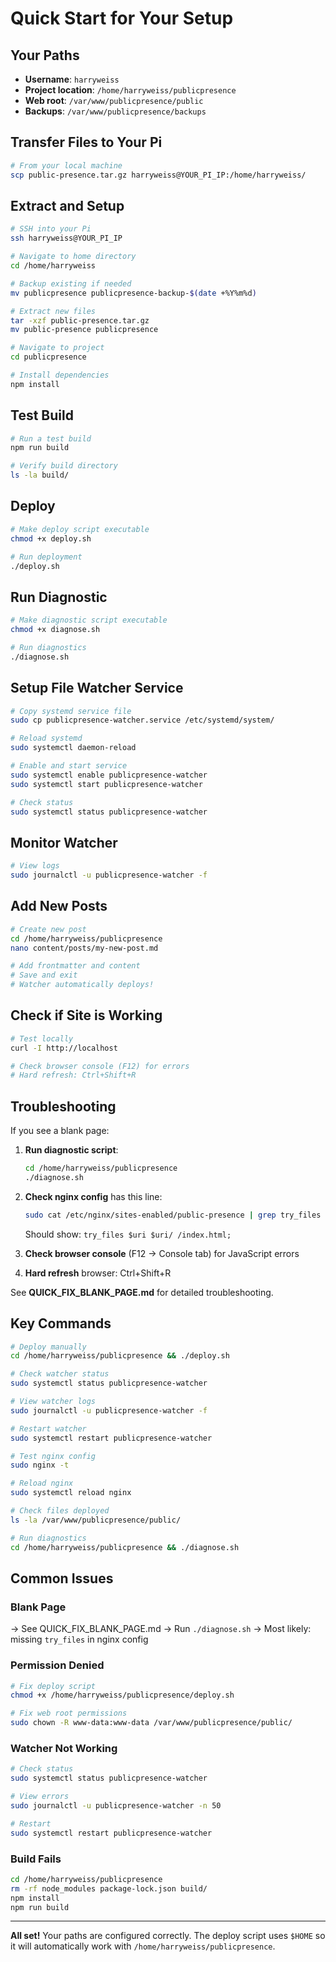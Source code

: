 # Quick Start for Your Setup

## Your Paths

- **Username**: `harryweiss`
- **Project location**: `/home/harryweiss/publicpresence`
- **Web root**: `/var/www/publicpresence/public`
- **Backups**: `/var/www/publicpresence/backups`

## Transfer Files to Your Pi

```bash
# From your local machine
scp public-presence.tar.gz harryweiss@YOUR_PI_IP:/home/harryweiss/
```

## Extract and Setup

```bash
# SSH into your Pi
ssh harryweiss@YOUR_PI_IP

# Navigate to home directory
cd /home/harryweiss

# Backup existing if needed
mv publicpresence publicpresence-backup-$(date +%Y%m%d)

# Extract new files
tar -xzf public-presence.tar.gz
mv public-presence publicpresence

# Navigate to project
cd publicpresence

# Install dependencies
npm install
```

## Test Build

```bash
# Run a test build
npm run build

# Verify build directory
ls -la build/
```

## Deploy

```bash
# Make deploy script executable
chmod +x deploy.sh

# Run deployment
./deploy.sh
```

## Run Diagnostic

```bash
# Make diagnostic script executable
chmod +x diagnose.sh

# Run diagnostics
./diagnose.sh
```

## Setup File Watcher Service

```bash
# Copy systemd service file
sudo cp publicpresence-watcher.service /etc/systemd/system/

# Reload systemd
sudo systemctl daemon-reload

# Enable and start service
sudo systemctl enable publicpresence-watcher
sudo systemctl start publicpresence-watcher

# Check status
sudo systemctl status publicpresence-watcher
```

## Monitor Watcher

```bash
# View logs
sudo journalctl -u publicpresence-watcher -f
```

## Add New Posts

```bash
# Create new post
cd /home/harryweiss/publicpresence
nano content/posts/my-new-post.md

# Add frontmatter and content
# Save and exit
# Watcher automatically deploys!
```

## Check if Site is Working

```bash
# Test locally
curl -I http://localhost

# Check browser console (F12) for errors
# Hard refresh: Ctrl+Shift+R
```

## Troubleshooting

If you see a blank page:

1. **Run diagnostic script**:
   ```bash
   cd /home/harryweiss/publicpresence
   ./diagnose.sh
   ```

2. **Check nginx config** has this line:
   ```bash
   sudo cat /etc/nginx/sites-enabled/public-presence | grep try_files
   ```
   
   Should show: `try_files $uri $uri/ /index.html;`

3. **Check browser console** (F12 → Console tab) for JavaScript errors

4. **Hard refresh** browser: Ctrl+Shift+R

See **QUICK_FIX_BLANK_PAGE.md** for detailed troubleshooting.

## Key Commands

```bash
# Deploy manually
cd /home/harryweiss/publicpresence && ./deploy.sh

# Check watcher status
sudo systemctl status publicpresence-watcher

# View watcher logs
sudo journalctl -u publicpresence-watcher -f

# Restart watcher
sudo systemctl restart publicpresence-watcher

# Test nginx config
sudo nginx -t

# Reload nginx
sudo systemctl reload nginx

# Check files deployed
ls -la /var/www/publicpresence/public/

# Run diagnostics
cd /home/harryweiss/publicpresence && ./diagnose.sh
```

## Common Issues

### Blank Page
→ See QUICK_FIX_BLANK_PAGE.md
→ Run `./diagnose.sh`
→ Most likely: missing `try_files` in nginx config

### Permission Denied
```bash
# Fix deploy script
chmod +x /home/harryweiss/publicpresence/deploy.sh

# Fix web root permissions
sudo chown -R www-data:www-data /var/www/publicpresence/public/
```

### Watcher Not Working
```bash
# Check status
sudo systemctl status publicpresence-watcher

# View errors
sudo journalctl -u publicpresence-watcher -n 50

# Restart
sudo systemctl restart publicpresence-watcher
```

### Build Fails
```bash
cd /home/harryweiss/publicpresence
rm -rf node_modules package-lock.json build/
npm install
npm run build
```

---

**All set!** Your paths are configured correctly. The deploy script uses `$HOME` so it will automatically work with `/home/harryweiss/publicpresence`.
